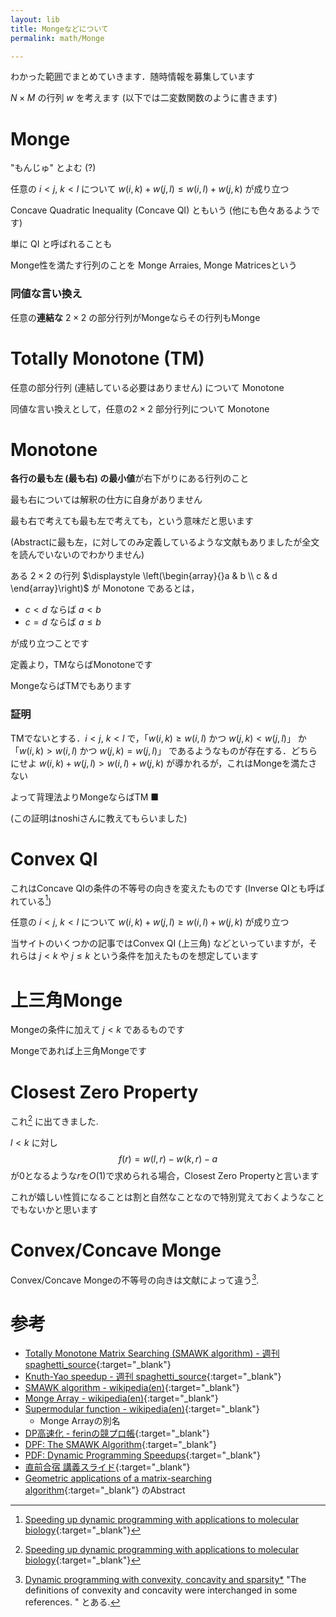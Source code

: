 ```yaml
---
layout: lib
title: Mongeなどについて
permalink: math/Monge

---
```



わかった範囲でまとめていきます．随時情報を募集しています

$N \times M$ の行列 $w$ を考えます (以下では二変数関数のように書きます)

# Monge

"もんじゅ" とよむ (?)

任意の $i \lt j,~k \lt l$ について $w(i, k) + w(j, l) \leq w(i, l) + w(j, k)$ が成り立つ

Concave Quadratic Inequality (Concave QI) ともいう (他にも色々あるようです)

単に QI と呼ばれることも

Monge性を満たす行列のことを Monge Arraies, Monge Matricesという

### 同値な言い換え

任意の**連結な** $2 \times 2$ の部分行列がMongeならその行列もMonge

# Totally Monotone (TM)

任意の部分行列 (連結している必要はありません) について Monotone

同値な言い換えとして，任意の$2 \times 2$ 部分行列について Monotone

# Monotone

**各行の最も左 (最も右) の最小値**が右下がりにある行列のこと

最も右については解釈の仕方に自身がありません

最も右で考えても最も左で考えても，という意味だと思います

(Abstractに最も左，に対してのみ定義しているような文献もありましたが全文を読んでいないのでわかりません)

ある $2 \times 2$ の行列 $\displaystyle \left(\begin{array}{}a & b \\ c & d \end{array}\right)$ が Monotone であるとは，

* $c \lt d$ ならば $a \lt b$
* $c = d$ ならば $a \leq b$

が成り立つことです

定義より，TMならばMonotoneです

MongeならばTMでもあります

### 証明

TMでないとする．$i \lt j,~k \lt l$ で，「$w(i, k) \geq w(i, l)$ かつ $w(j, k) \lt w(j, l)$」 か 「$w(i, k) \gt w(i, l)$ かつ $w(j, k) = w(j, l)$」 であるようなものが存在する．どちらにせよ $w(i, k) + w(j, l) \gt w(i, l) + w(j, k)$ が導かれるが，これはMongeを満たさない

よって背理法よりMongeならばTM ■

(この証明はnoshiさんに教えてもらいました)

# Convex QI

これはConcave QIの条件の不等号の向きを変えたものです (Inverse QIとも呼ばれている[^1])

任意の $i \lt j,~k \lt l$ について $w(i, k) + w(j, l) \geq w(i, l) + w(j, k)$ が成り立つ

当サイトのいくつかの記事ではConvex QI (上三角) などといっていますが，それらは $j \lt k$ や $j \leq k$ という条件を加えたものを想定しています

# 上三角Monge

Mongeの条件に加えて $j \lt k$ であるものです

Mongeであれば上三角Mongeです

# Closest Zero Property

これ[^1] に出てきました.

$l \lt k$ に対し $$f(r) = w(l, r) - w(k, r) - a$$ が0となるような$r$を$O(1)$で求められる場合，Closest Zero Propertyと言います

これが嬉しい性質になることは割と自然なことなので特別覚えておくようなことでもないかと思います


# Convex/Concave Monge

Convex/Concave Mongeの不等号の向きは文献によって違う[^2].

# 参考

* [Totally Monotone Matrix Searching (SMAWK algorithm) - 週刊 spaghetti_source](https://topcoder.g.hatena.ne.jp/spaghetti_source/20120923/1348327542){:target="_blank"}<!--_-->
* [Knuth-Yao speedup - 週刊 spaghetti_source](https://topcoder.g.hatena.ne.jp/spaghetti_source/20120915){:target="_blank"}<!--_-->
* [SMAWK algorithm - wikipedia(en)](https://en.wikipedia.org/wiki/SMAWK_algorithm){:target="_blank"}<!--_-->
* [Monge Array - wikipedia(en)](https://en.wikipedia.org/wiki/Monge_array){:target="_blank"}<!--_-->
* [Supermodular function - wikipedia(en)](https://en.wikipedia.org/wiki/Supermodular_function){:target="_blank"}<!--_-->
  * Monge Arrayの別名
* [DP高速化 - ferinの競プロ帳](https://ferin-tech.hatenablog.com/entry/2018/02/23/071343){:target="_blank"}<!--_-->
* [DPF: The SMAWK Algorithm](http://web.cs.unlv.edu/larmore/Courses/CSC477/monge.pdf){:target="_blank"}<!--_-->
* [PDF: Dynamic Programming Speedups](http://www.cse.ust.hk/~golin/COMP572/Notes/DP_speedup.pdf){:target="_blank"}<!--_-->
* [直前合宿 講義スライド](https://www.slideshare.net/ikumihide/ss-50881829){:target="_blank"}<!--_-->
* [Geometric applications of a matrix-searching algorithm](https://link.springer.com/article/10.1007%2FBF01840359){:target="_blank"}<!--_--> のAbstract

[^1]: [Speeding up dynamic programming with applications to molecular biology](https://www.sciencedirect.com/science/article/pii/0304397589901011){:target="_blank"}<!--_-->
[^2]: [Dynamic programming with convexity, concavity and sparsity*](https://core.ac.uk/download/pdf/82676028.pdf) "The definitions of convexity and concavity were interchanged in some references. " とある.

